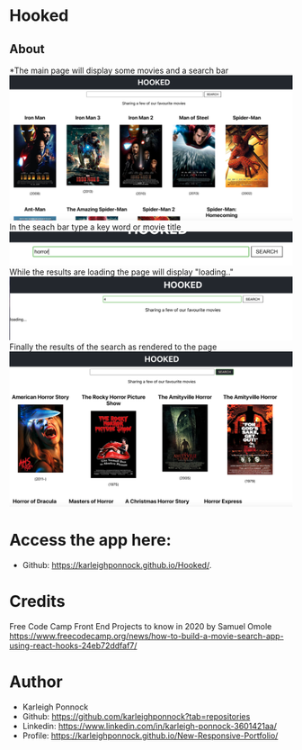 # Hooked
## About
*The main page will display some movies and a search bar <br/>
![Main Display](./hooked/src/assets/main.png)  <br/>
 In the seach bar type a key word or movie title <br/>
 ![New Search for "Horror"](./hooked/src/assets/newsearch.png) <br/>
 While the results are loading the page will display "loading.." <br/>
 ![Loading Bar](./hooked/src/assets/loading.png) <br/>
 Finally the results of the search as rendered to the page <br/>
 ![Horror Movies](./hooked/src/assets/horror.png) <br/>


# Access the app here: 
* Github: https://karleighponnock.github.io/Hooked/.

# Credits
Free Code Camp Front End Projects to know in 2020 by Samuel Omole
https://www.freecodecamp.org/news/how-to-build-a-movie-search-app-using-react-hooks-24eb72ddfaf7/


# Author
 * Karleigh Ponnock
* Github: https://github.com/karleighponnock?tab=repositories
* Linkedin: https://www.linkedin.com/in/karleigh-ponnock-3601421aa/
* Profile: https://karleighponnock.github.io/New-Responsive-Portfolio/
